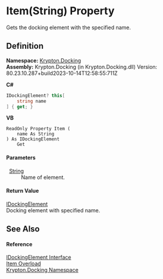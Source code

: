 # Item(String) Property


Gets the docking element with the specified name.



## Definition
**Namespace:** <a href="98399376-cf41-9454-4b4d-4fab2ca20bc7.md">Krypton.Docking</a>  
**Assembly:** Krypton.Docking (in Krypton.Docking.dll) Version: 80.23.10.287+build2023-10-14T12:58:55:711Z

**C#**
``` C#
IDockingElement? this[
	string name
] { get; }
```
**VB**
``` VB
ReadOnly Property Item ( 
	name As String
) As IDockingElement
	Get
```



#### Parameters
<dl><dt>  <a href="https://learn.microsoft.com/dotnet/api/system.string" target="_blank" rel="noopener noreferrer">String</a></dt><dd>Name of element.</dd></dl>

#### Return Value
<a href="7a8c0862-7f74-27fa-175f-cc894ff97478.md">IDockingElement</a>  
Docking element with specified name.

## See Also


#### Reference
<a href="7a8c0862-7f74-27fa-175f-cc894ff97478.md">IDockingElement Interface</a>  
<a href="cedbf128-06a4-df76-729c-b795a0e0cbaa.md">Item Overload</a>  
<a href="98399376-cf41-9454-4b4d-4fab2ca20bc7.md">Krypton.Docking Namespace</a>  
